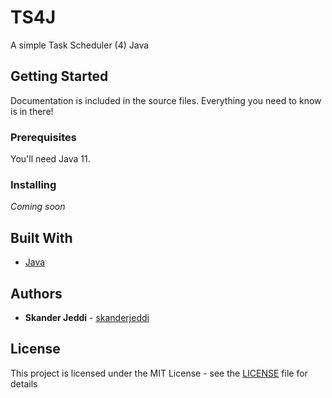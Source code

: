 # TS4J
A simple Task Scheduler (4) Java

## Getting Started

Documentation is included in the source files. Everything you need to know is in there!

### Prerequisites

You'll need Java 11.

### Installing

*Coming soon*

## Built With

* [Java](https://www.java.com/)

## Authors

* **Skander Jeddi** - [skanderjeddi](https://github.com/skanderjeddi)

## License

This project is licensed under the MIT License - see the [LICENSE](LICENSE) file for details
